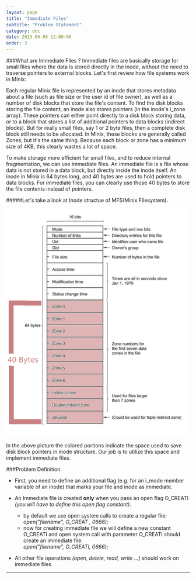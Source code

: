 ```yaml
---
layout: page
title: "Immediate Files"
subtitle: "Problem Statement"
category: doc
date: 2013-06-05 12:00:00
order: 3
---
```

###What are Immediate Files ? 
Immediate files are basically storage for small files where the data is stored directly in the inode, without the need to traverse pointers to external blocks.  Let's first review how file systems work in Minix:      

Each regular Minix file is represented by an inode that stores metadata about a file (such as file size or the user id of file owner), as well as a number of disk blocks that store the file's content. To find the disk blocks storing the file content, an inode also stores pointers (in the inode's i_zone array). These pointers can either point directly to a disk block storing data, or to a block that stores a list of additional pointers to data blocks (indirect blocks).  But for really small files, say 1 or 2 byte files, then a complete disk block still needs to be allocated. In Minix, these blocks are generally called Zones, but it's the same thing. Because each block or zone has a minimum size of 4KB, this clearly wastes a lot of space.     

To make storage more efficient for small files, and to reduce internal fragmentation, we can use immediate files. An immediate file is a file whose data is not stored in a data block, but directly inside the inode itself. An inode in Minix is 64 bytes long, and 40 bytes are used to hold pointers to data blocks. For immediate files, you can clearly use those 40 bytes to store the file contents instead of pointers.      

#####Let's take a look at Inode structue of MFS(Minix Filesystem).

![Indode Structure Minix Filesystem](/img/inode.jpg "The colored portion indicates potential space for immediate files")


In the above picture the colored portions indicate the space used to save disk block pointers in inode structure. Our job is to utilize this space and implement immediate files.

###Problem Definition 

*   First, you need to define an additional flag (e.g. for an i_mode member variable of an inode) that marks your file and inode as immediate. 
*   An Immediate file is created **only** when you pass an open flag O_CREATI *(you will have to  define this open flag constant)*.
    * by default we use open system calls to create a regular file:   
      *open("filename", O_CREAT , 0666);*    
    * now for creating immediate file we will define a new constant O_CREATI and open system call with parameter O_CREATI should create an immediate file:    
      *open("filename", O_CREATI, 0666);*
    
*   All other file operations *(open, delete, read, write ...)* should work on immediate files.
* * * 


